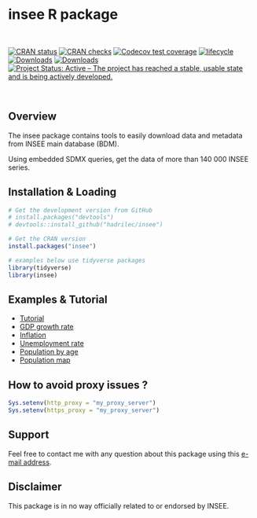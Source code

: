 insee R package
================

<br>

[![CRAN status](https://www.r-pkg.org/badges/version/insee)](https://cran.r-project.org/package=insee)
[![CRAN checks](https://cranchecks.info/badges/worst/insee)](https://cran.r-project.org/web/checks/check_results_insee.html)
[![Codecov test coverage](https://codecov.io/gh/hadrilec/insee/branch/master/graph/badge.svg)](https://codecov.io/gh/hadrilec/insee?branch=master)
[![lifecycle](https://img.shields.io/badge/lifecycle-maturing-blue.svg)](https://www.tidyverse.org/lifecycle/#maturing)
[![Downloads](https://cranlogs.r-pkg.org/badges/grand-total/insee)](https://cran.r-project.org/package=insee)
[![Downloads](https://cranlogs.r-pkg.org/badges/insee)](https://cran.r-project.org/package=insee)
[![Project Status: Active – The project has reached a stable, usable state and is being actively developed.](https://www.repostatus.org/badges/latest/active.svg)](https://www.repostatus.org/)

<br>

## Overview

The insee package contains tools to easily download data and metadata
from INSEE main database (BDM).

Using embedded SDMX queries, get the data of more than 140 000 INSEE
series.

## Installation & Loading

``` r
# Get the development version from GitHub
# install.packages("devtools")
# devtools::install_github("hadrilec/insee")

# Get the CRAN version
install.packages("insee")

# examples below use tidyverse packages 
library(tidyverse)
library(insee)
```

## Examples & Tutorial

  - [Tutorial](https://hadrilec.github.io/insee/articles/1_insee-vignettes.html)
  - [GDP growth
    rate](https://hadrilec.github.io/insee/articles/2_gdp-vignettes.html)
  - [Inflation](https://hadrilec.github.io/insee/articles/3_inflation-vignettes.html)
  - [Unemployment
    rate](https://hadrilec.github.io/insee/articles/4_unem-vignettes.html)
  - [Population by
    age](https://hadrilec.github.io/insee/articles/5_pop-vignettes.html)
  - [Population
    map](https://hadrilec.github.io/insee/articles/6_pop_map-vignettes.html)

## How to avoid proxy issues ?

``` r
Sys.setenv(http_proxy = "my_proxy_server")
Sys.setenv(https_proxy = "my_proxy_server")
```

## Support

Feel free to contact me with any question about this package using this
[e-mail
address](mailto:leclerc.hadrien@gmail.com?subject=%5Br-package%5D%5Binsee%5D).

## Disclaimer

This package is in no way officially related to or endorsed by INSEE.
